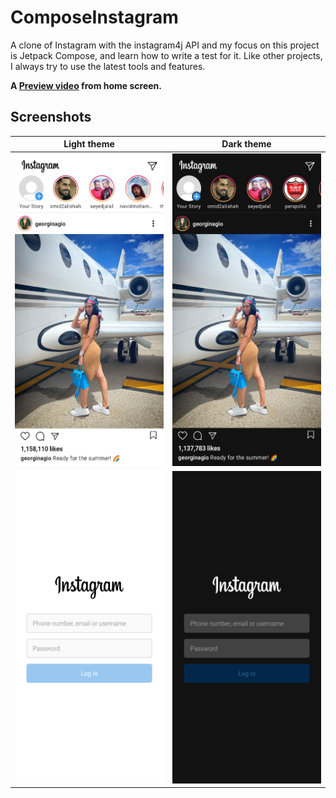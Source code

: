 # ComposeInstagram

A clone of Instagram with the instagram4j API and my focus on this project is Jetpack Compose, and 
learn how to write a test for it. Like other projects, I always try to use the latest tools and features.

**A [Preview video](https://youtu.be/I0idZRt2k2Q "Youtube") from home screen.**

## Screenshots
Light theme | Dark theme 
--- | --- 
<img src="./screenshots/1.png" width="250" height="500" /> | <img src="./screenshots/2.png" width="250" height="500" />
<img src="./screenshots/3.png" width="250" height="500" /> | <img src="./screenshots/4.png" width="250" height="500" /> 







